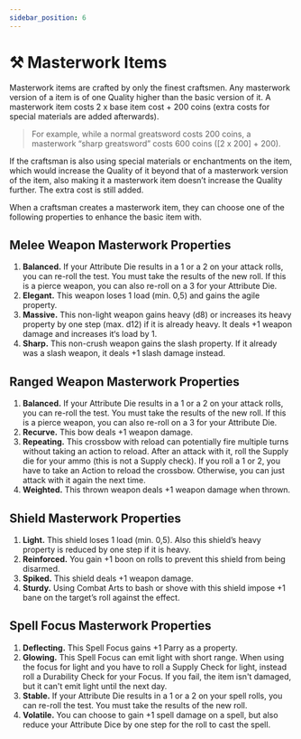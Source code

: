 ```yaml
---
sidebar_position: 6
---
```


# ⚒️ Masterwork Items

Masterwork items are crafted by only the finest craftsmen. Any masterwork version of a item is of one Quality higher than the basic version of it. A masterwork item costs 2 x base item cost + 200 coins (extra costs for special materials are added afterwards).

> For example, while a normal greatsword costs 200 coins, a masterwork “sharp greatsword” costs 600 coins ([2 x 200] + 200).

If the craftsman is also using special materials or enchantments on the item, which would increase the Quality of it beyond that of a masterwork version of the item, also making it a masterwork item doesn’t increase the Quality further. The extra cost is still added.

When a craftsman creates a masterwork item, they can choose one of the following properties to enhance the basic item with.

## Melee Weapon Masterwork Properties

1. **Balanced.** If your Attribute Die results in a 1 or a 2 on your attack rolls, you can re-roll the test. You must take the results of the new roll. If this is a pierce weapon, you can also re-roll on a 3 for your Attribute Die.
2. **Elegant.** This weapon loses 1 load (min. 0,5) and gains the agile property.
3. **Massive.** This non-light weapon gains heavy (d8) or increases its heavy property by one step (max. d12) if it is already heavy. It deals +1 weapon damage and increases it‘s load by 1.
4. **Sharp.** This non-crush weapon gains the slash property. If it already was a slash weapon, it deals +1 slash damage instead.

## Ranged Weapon Masterwork Properties

1. **Balanced.** If your Attribute Die results in a 1 or a 2 on your attack rolls, you can re-roll the test. You must take the results of the new roll. If this is a pierce weapon, you can also re-roll on a 3 for your Attribute Die.
2. **Recurve.** This bow deals +1 weapon damage.
3. **Repeating.** This crossbow with reload can potentially fire multiple turns without taking an action to reload. After an attack with it, roll the Supply die for your ammo (this is not a Supply check). If you roll a 1 or 2, you have to take an Action to reload the crossbow. Otherwise, you can just attack with it again the next time.
4. **Weighted.** This thrown weapon deals +1 weapon damage when thrown.

## Shield Masterwork Properties

1. **Light.** This shield loses 1 load (min. 0,5). Also this shield’s heavy property is reduced by one step if it is heavy.
2. **Reinforced.** You gain +1 boon on rolls to prevent this shield from being disarmed.
3. **Spiked.** This shield deals +1 weapon damage.
4. **Sturdy.** Using Combat Arts to bash or shove with this shield impose +1 bane on the target’s roll against the effect.

## Spell Focus Masterwork Properties

1. **Deflecting.** This Spell Focus gains +1 Parry as a property.
2. **Glowing.** This Spell Focus can emit light with short range. When using the focus for light and you have to roll a Supply Check for light, instead roll a Durability Check for your Focus. If you fail, the item isn't damaged, but it can't emit light until the next day. 
3. **Stable.** If your Attribute Die results in a 1 or a 2 on your spell rolls, you can re-roll the test. You must take the results of the new roll.
4. **Volatile.** You can choose to gain +1 spell damage on a spell, but also reduce your Attribute Dice by one step for the roll to cast the spell.